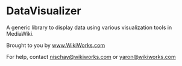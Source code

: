 DataVisualizer
==============

A generic library to display data using various visualization tools in MediaWiki.



Brought to you by www.WikiWorks.com 

For help, contact nischay@wikiworks.com or yaron@wikiworks.com
